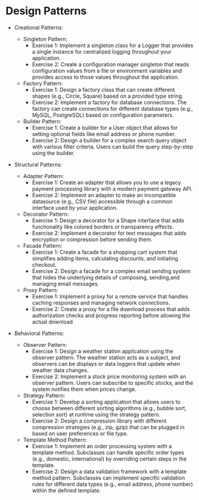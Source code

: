 # Design Patterns
- Creational Patterns:
    - Singleton Pattern:
        - Exercise 1: Implement a singleton class for a Logger that provides a single instance for
          centralized logging throughout your application.
        - Exercise 2: Create a configuration manager singleton that reads configuration values from a file or environment
          variables and provides access to those values throughout the application.
    - Factory Pattern:
        - Exercise 1: Design a factory class that can create different shapes (e.g., Circle, Square) based on a provided type string.
        - Exercise 2: Implement a factory for database connections. The factory can create connections for different database types (e.g., MySQL, PostgreSQL) based on configuration parameters.
    - Builder Pattern:
        - Exercise 1: Create a builder for a User object that allows for setting optional fields like email address or phone number.
        - Exercise 2: Design a builder for a complex search query object with various filter criteria. Users can build the query step-by-step using the builder.

- Structural Patterns:
    - Adapter Pattern:
        - Exercise 1: Create an adapter that allows you to use a legacy payment processing library with a modern payment gateway API.
        - Exercise 2: Implement an adapter to make an incompatible datasource (e.g., CSV file) accessible through a common interface used by your application.
    - Decorator Pattern:
        - Exercise 1: Design a decorator for a Shape interface that adds functionality like colored borders or transparency effects.
        - Exercise 2: Implement a decorator for text messages that adds encryption or compression before sending them.
    - Facade Pattern:
        - Exercise 1: Create a facade for a shopping cart system that simplifies adding items, calculating discounts, and initiating checkout.
        - Exercise 2: Design a facade for a complex email sending system that hides the underlying details of composing, sending,and managing email messages.
    - Proxy Pattern:
        - Exercise 1: Implement a proxy for a remote service that handles caching responses and managing network connections.
        - Exercise 2: Create a proxy for a file download process that adds authorization checks and progress reporting before allowing the actual download

- Behavioral Patterns:
    - Observer Pattern:
        - Exercise 1: Design a weather station application using the observer
          pattern. The weather station acts as a subject, and observers can be
          displays or data loggers that update when weather data changes.
        - Exercise 2: Implement a stock price monitoring system with an observer
          pattern. Users can subscribe to specific stocks, and the system notifies
          them when prices change.
    - Strategy Pattern:
        - Exercise 1: Develop a sorting application that allows users to choose
          between different sorting algorithms (e.g., bubble sort, selection sort) at
          runtime using the strategy pattern.
        - Exercise 2: Design a compression library with different compression
          strategies (e.g., zip, gzip) that can be plugged in based on user
          preferences or file type.
    - Template Method Pattern:
        - Exercise 1: Implement an order processing system with a template
          method. Subclasses can handle specific order types (e.g., domestic,
          international) by overriding certain steps in the template.
        - Exercise 2: Design a data validation framework with a template method
          pattern. Subclasses can implement specific validation rules for different
          data types (e.g., email address, phone number) within the defined
          template.
